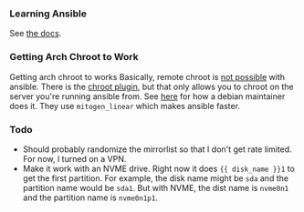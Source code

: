 ### Learning Ansible

See [the docs](https://docs.ansible.com/ansible/latest/getting_started/get_started_ansible.html).

### Getting Arch Chroot to Work

Getting arch chroot to works
Basically, remote chroot is [not possible](https://github.com/ansible/ansible/issues/6440) with ansible.
There is the [chroot plugin](https://www.reddit.com/r/ansible/comments/8kc59a/how_to_use_the_chroot_connection_plugin/),
but that only allows you to chroot on the server you're running ansible from.
See [here](https://blog.bofh.it/debian/id_462) for how a debian maintainer does it.
They use `mitogen_linear` which makes ansible faster.

### Todo

- Should probably randomize the mirrorlist so that I don't get rate limited. For now, I turned on a VPN.
- Make it work with an NVME drive. Right now it does `{{ disk_name }}1` to get the first partition.
  For example, the disk name might be `sda` and the partition name would be `sda1`.
  But with NVME, the dist name is `nvme0n1` and the partition name is `nvme0n1p1`.
